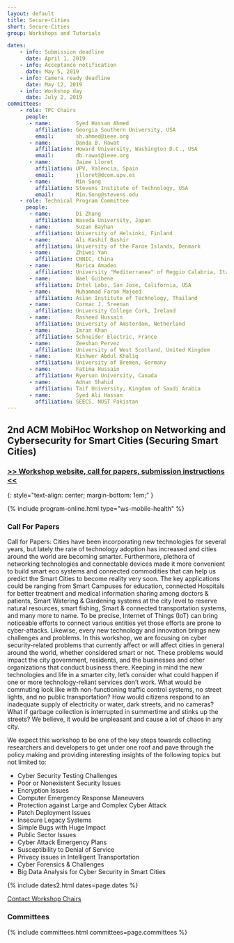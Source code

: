 ```yaml
---
layout: default
title: Secure-Cities
short: Secure-Cities
group: Workshops and Tutorials

dates:
    - info: Submission deadline
      date: April 1, 2019
    - info: Acceptance notification
      date: May 5, 2019
    - info: Camera ready deadline
      date: May 12, 2019
    - info: Workshop day
      date: July 2, 2019
committees:
    - role: TPC Chairs
      people:
       - name:        Syed Hassan Ahmed 
         affiliation: Georgia Southern University, USA
         email:       sh.ahmed@ieee.org  
       - name:        Danda B. Rawat
         affiliation: Howard University, Washington D.C., USA
         email:       db.rawat@ieee.org
       - name:        Jaime Lloret
         affiliation: UPV, Valencia, Spain
         email:       jlloret@dcom.upv.es 
       - name:        Min Song
         affiliation: Stevens Institute of Technology, USA
         email:       Min.Song@stevens.edu           
    - role: Technical Program Committee
      people:
       - name:        Di Zhang
         affiliation: Waseda University, Japan
       - name:        Suzan Bayhan
         affiliation: University of Helsinki, Finland
       - name:        Ali Kashif Bashir
         affiliation: University of the Faroe Islands, Denmark
       - name:        Zhiwei Yan
         affiliation: CNNIC, China
       - name:        Marica Amadeo
         affiliation: University "Mediterranea" of Reggio Calabria, Italy
       - name:        Wael Guibene
         affiliation: Intel Labs, San Jose, California, USA
       - name:        Muhammad Faran Majeed
         affiliation: Asian Institute of Technology, Thailand
       - name:        Cormac J. Sreenan
         affiliation: University College Cork, Ireland
       - name:        Rasheed Hussain
         affiliation: University of Amsterdam, Netherland
       - name:        Imran Khan 
         affiliation: Schneider Electric, France
       - name:        Zeeshan Pervez
         affiliation: University of West Scotland, United Kingdom
       - name:        Kishwer Abdul Khaliq
         affiliation: University of Bremen, Germany
       - name:        Fatima Hussain
         affiliation: Ryerson University, Canada
       - name:        Adnan Shahid
         affiliation: Taif University, Kingdom of Saudi Arabia
       - name:        Syed Ali Hassan
         affiliation: SEECS, NUST Pakistan
---
```


## 2nd ACM MobiHoc Workshop on Networking and Cybersecurity for Smart Cities (Securing Smart Cities)

### [>> Workshop website, call for papers, submission instructions <<]()
{: style="text-align: center; margin-bottom: 1em;" }


{% include program-online.html type="ws-mobile-health" %}

### Call For Papers

Call for Papers: 
Cities have been incorporating new technologies for several years, but lately the rate of technology adoption has increased and cities around the world are becoming smarter. Furthermore, plethora of networking technologies and connectable devices made it more convenient to build smart eco systems and connected commodities that can help us predict the Smart Cities to become reality very soon. The key applications could be ranging from Smart Campuses for education, connected Hospitals for better treatment and medical information sharing among doctors & patients, Smart Watering & Gardening systems at the city level to reserve natural resources, smart fishing, Smart & connected transportation systems, and many more to name. To be precise, Internet of Things (IoT) can bring noticeable efforts to connect various entities yet those efforts are prone to cyber-attacks. Likewise, every new technology and innovation brings new challenges and problems. In this workshop, we are focusing on cyber security-related problems that currently affect or will affect cities in general around the world, whether considered smart or not. These problems would impact the city government, residents, and the businesses and other organizations that conduct business there. Keeping in mind the new technologies and life in a smarter city, let’s consider what could happen if one or more technology-reliant services don’t work. What would be commuting look like with non-functioning traffic control systems, no street lights, and no public transportation? How would citizens respond to an inadequate supply of electricity or water, dark streets, and no cameras? What if garbage collection is interrupted in summertime and stinks up the streets? We believe, it would be unpleasant and cause a lot of chaos in any city.

We expect this workshop to be one of the key steps towards collecting researchers and developers to get under one roof and pave through the policy making and providing interesting insights of the following topics but not limited to: 

-	Cyber Security Testing Challenges
-	Poor or Nonexistent Security Issues
-	Encryption Issues 
-	Computer Emergency Response Maneuvers 
-	Protection against Large and Complex Cyber Attack
-	Patch Deployment Issues 
-	Insecure Legacy Systems 
-	Simple Bugs with Huge Impact 
-	Public Sector Issues 
-	Cyber Attack Emergency Plans 
-	Susceptibility to Denial of Service 
-	Privacy issues in Intelligent Transportation
-	Cyber Forensics & Challenges 
-	Big Data Analysis for Cyber Security in Smart Cities

{% include dates2.html dates=page.dates %}

<div class="row">
  <div class="col-sm-6 col-sm-offset-3">
    <a href="mailto:{% for person in page.committees[0].people %}{% if person.email and person.email != "" %}{% unless forloop.first %},{% endunless %}{{ person.email }}{% endif %}{% endfor %}?subject=[{{ page.short }}]" class="btn btn-primary btn-block" role="button">Contact Workshop Chairs</a>
  </div>
</div>


### Committees

{% include committees.html committees=page.committees %}
